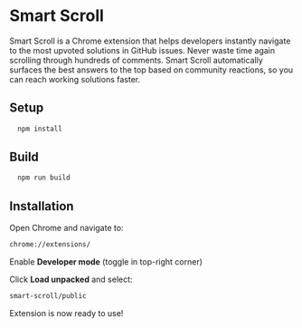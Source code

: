
# Smart Scroll

Smart Scroll is a Chrome extension that helps developers instantly navigate to the most upvoted solutions in GitHub issues.
Never waste time again scrolling through hundreds of comments.
Smart Scroll automatically surfaces the best answers to the top based on community reactions, so you can reach working solutions faster.
## Setup
```bash
  npm install
```
## Build
```bash
  npm run build
```
## Installation
Open Chrome and navigate to:
```bash
chrome://extensions/
```
Enable **Developer mode** (toggle in top-right corner)

Click **Load unpacked** and select:
```bash
smart-scroll/public
```
Extension is now ready to use!
